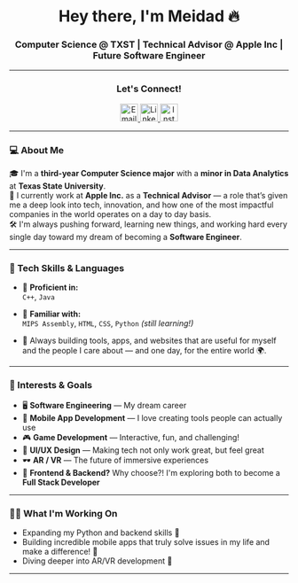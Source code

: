 <h1 align="center">Hey there, I'm Meidad 🔥</h1>
<h3 align="center">Computer Science @ TXST | Technical Advisor @ Apple Inc | Future Software Engineer </h3>

---

<h3 align="center">Let's Connect!</h3>

<p align="center">
  <a href="mailto:meidadtr@gmail.com">
    <img src="https://img.shields.io/badge/Email-D14836?style=flat-square&logo=gmail&logoColor=white" height="32" alt="Email"/>
  </a>
  <a href="https://www.linkedin.com/in/meidad-troper-13383a28a/" target="_blank">
    <img src="https://img.shields.io/badge/LinkedIn-0A66C2?style=flat-square&logo=linkedin&logoColor=white" height="32" alt="LinkedIn"/>
  </a>
  <a href="https://www.instagram.com/meidad_1/?__pwa=1" target="_blank">
    <img src="https://img.shields.io/badge/Instagram-E4405F?style=flat-square&logo=instagram&logoColor=white" height="32" alt="Instagram"/>
  </a>
</p>

---

### 💻 About Me

🎓 I'm a **third-year Computer Science major** with a **minor in Data Analytics** at **Texas State University**.  
💼 I currently work at **Apple Inc.** as a **Technical Advisor** — a role that’s given me a deep look into tech, innovation, and how one of the most impactful companies in the world operates on a day to day basis.  
🛠️ I'm always pushing forward, learning new things, and working hard every single day toward my dream of becoming a **Software Engineer**.

---

### 🧠 Tech Skills & Languages

- 💪 **Proficient in:**  
  `C++`, `Java`

- 🤝 **Familiar with:**  
  `MIPS Assembly`, `HTML`, `CSS`, `Python` *(still learning!)*

- 🔧 Always building tools, apps, and websites that are useful for myself and the people I care about — and one day, for the entire world 🌍.

---

### 🧐 Interests & Goals

- 🖥️ **Software Engineering** — My dream career  
- 📱 **Mobile App Development** — I love creating tools people can actually use  
- 🎮 **Game Development** — Interactive, fun, and challenging!  
- 🎨 **UI/UX Design** — Making tech not only work great, but feel great  
- 🕶️ **AR / VR** — The future of immersive experiences  
- 🔄 **Frontend & Backend?** Why choose?! I'm exploring both to become a **Full Stack Developer**

---

### 👷🏻 What I'm Working On

- Expanding my Python and backend skills 🐍  
- Building incredible mobile apps that truly solve issues in my life and make a difference! 🧡  
- Diving deeper into AR/VR development 🧠

---



<!-- GitHub stats and widgets (optional) -->
<!--
![Meidad's GitHub stats](https://github-readme-stats.vercel.app/api?username=yourusername&show_icons=true&theme=tokyonight)
![Top Langs](https://github-readme-stats.vercel.app/api/top-langs/?username=yourusername&layout=compact)
-->
